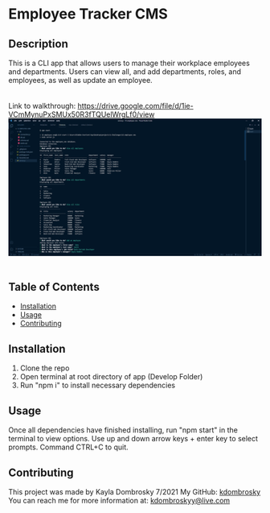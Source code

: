 # Employee Tracker CMS

## Description 
This is a CLI app that allows users to manage their workplace employees and departments. Users can view all, and add departments, roles, and employees, as well as update an employee.  
<br/><br/>
Link to walkthrough: https://drive.google.com/file/d/1ie-VCmMynuPxSMUx50R3fTQUelWrgLf0/view 
![Employee CMS preview](https://github.com/kdombrosky/employee-cms/blob/main/extra/CMS_preview.png?raw=true)
<br/><br/>

## Table of Contents 
* [Installation](#installation)
* [Usage](#usage)
* [Contributing](#contributing)

## Installation 
1. Clone the repo 
2. Open terminal at root directory of app (Develop Folder)
3. Run "npm i" to install necessary dependencies

## Usage
Once all dependencies have finished installing, run "npm start" in the terminal to view options. 
Use up and down arrow keys + enter key to select prompts. 
Command CTRL+C to quit. 

## Contributing
This project was made by Kayla Dombrosky 7/2021
My GitHub: [kdombrosky](https://github.com/kdombrosky) <br/>
You can reach me for more information at: <kdombroskyy@live.com> 
